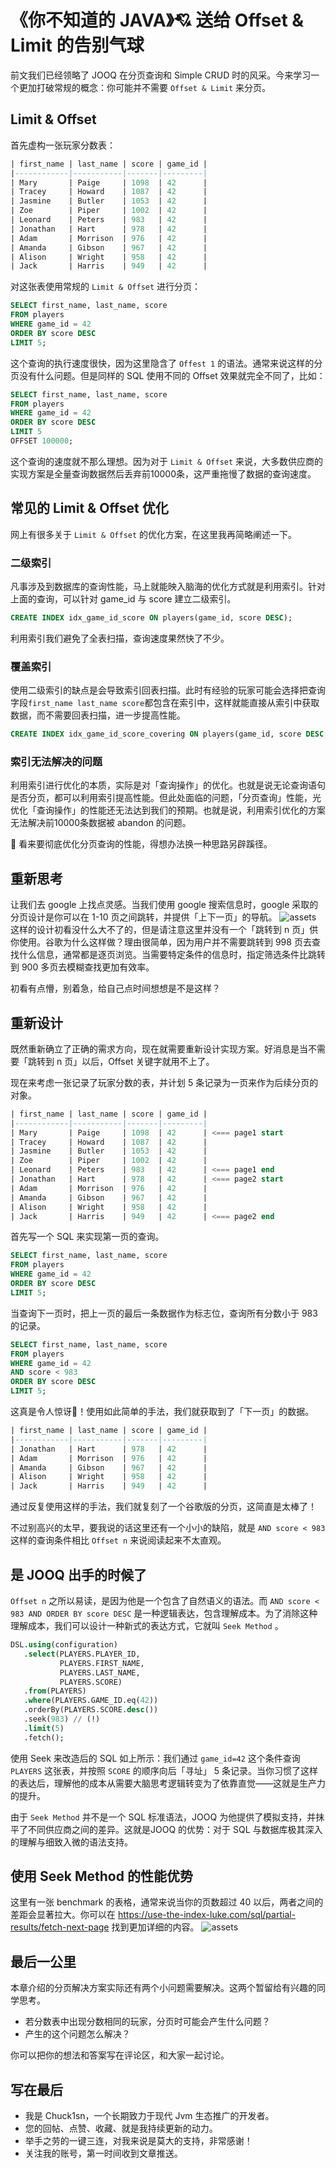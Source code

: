 # 《你不知道的 JAVA》💘 送给 Offset & Limit 的告别气球

前文我们已经领略了 JOOQ 在分页查询和 Simple CRUD 时的风采。今来学习一个更加打破常规的概念：你可能并不需要 `Offset & Limit` 来分页。

## Limit & Offset

首先虚构一张玩家分数表：

```sql
| first_name | last_name | score | game_id |
|------------|-----------|-------|---------|
| Mary       | Paige     | 1098  | 42      |
| Tracey     | Howard    | 1087  | 42      |
| Jasmine    | Butler    | 1053  | 42      |
| Zoe        | Piper     | 1002  | 42      |
| Leonard    | Peters    | 983   | 42      |
| Jonathan   | Hart      | 978   | 42      |
| Adam       | Morrison  | 976   | 42      |
| Amanda     | Gibson    | 967   | 42      |
| Alison     | Wright    | 958   | 42      |
| Jack       | Harris    | 949   | 42      |
```

对这张表使用常规的 `Limit & Offset` 进行分页：

```sql
SELECT first_name, last_name, score
FROM players
WHERE game_id = 42
ORDER BY score DESC
LIMIT 5;
```

这个查询的执行速度很快，因为这里隐含了 `Offest 1` 的语法。通常来说这样的分页没有什么问题。但是同样的 SQL 使用不同的 Offset 效果就完全不同了，比如：

```sql
SELECT first_name, last_name, score
FROM players
WHERE game_id = 42
ORDER BY score DESC
LIMIT 5
OFFSET 100000;
```

这个查询的速度就不那么理想。因为对于 `Limit & Offset`  来说，大多数供应商的实现方案是全量查询数据然后丢弃前10000条，这严重拖慢了数据的查询速度。

## 常见的 Limit & Offset 优化

网上有很多关于 `Limit & Offset` 的优化方案，在这里我再简略阐述一下。

### 二级索引

凡事涉及到数据库的查询性能，马上就能映入脑海的优化方式就是利用索引。针对上面的查询，可以针对 game_id 与 score 建立二级索引。

```sql
CREATE INDEX idx_game_id_score ON players(game_id, score DESC);
```

利用索引我们避免了全表扫描，查询速度果然快了不少。

### 覆盖索引

使用二级索引的缺点是会导致索引回表扫描。此时有经验的玩家可能会选择把查询字段`first_name last_name score`都包含在索引中，这样就能直接从索引中获取数据，而不需要回表扫描，进一步提高性能。

```sql
CREATE INDEX idx_game_id_score_covering ON players(game_id, score DESC, first_name, last_name);
```

### 索引无法解决的问题

利用索引进行优化的本质，实际是对「查询操作」的优化。也就是说无论查询语句是否分页，都可以利用索引提高性能。但此处面临的问题，「分页查询」性能，光优化「查询操作」的性能还无法达到我们的预期。也就是说，利用索引优化的方案无法解决前10000条数据被 abandon 的问题。

🤔 看来要彻底优化分页查询的性能，得想办法换一种思路另辟蹊径。

## 重新思考

让我们去 google 上找点灵感。当我们使用 google 搜索信息时，google 采取的分页设计是你可以在 1-10 页之间跳转，并提供「上下一页」的导航。
![assets](assets/google-paging.png)
这样的设计初看没什么大不了的，但是请注意这里并没有一个「跳转到 n 页」供你使用。谷歌为什么这样做？理由很简单，因为用户并不需要跳转到 998 页去查找什么信息，通常都是逐页浏览。当需要特定条件的信息时，指定筛选条件比跳转到 900 多页去模糊查找更加有效率。

初看有点懵，别着急，给自己点时间想想是不是这样？

## 重新设计

既然重新确立了正确的需求方向，现在就需要重新设计实现方案。好消息是当不需要「跳转到 n 页」以后，Offset 关键字就用不上了。

现在来考虑一张记录了玩家分数的表，并计划 5 条记录为一页来作为后续分页的对象。

```sql
| first_name | last_name | score | game_id |
|------------|-----------|-------|---------|
| Mary       | Paige     | 1098  | 42      | <=== page1 start
| Tracey     | Howard    | 1087  | 42      |
| Jasmine    | Butler    | 1053  | 42      |
| Zoe        | Piper     | 1002  | 42      |
| Leonard    | Peters    | 983   | 42      | <=== page1 end
| Jonathan   | Hart      | 978   | 42      | <=== page2 start
| Adam       | Morrison  | 976   | 42      |
| Amanda     | Gibson    | 967   | 42      |
| Alison     | Wright    | 958   | 42      |
| Jack       | Harris    | 949   | 42      | <=== page2 end
```

首先写一个 SQL 来实现第一页的查询。

```sql
SELECT first_name, last_name, score
FROM players
WHERE game_id = 42
ORDER BY score DESC
LIMIT 5;
```

当查询下一页时，把上一页的最后一条数据作为标志位，查询所有分数小于 983 的记录。

```sql
SELECT first_name, last_name, score
FROM players
WHERE game_id = 42
AND score < 983
ORDER BY score DESC
LIMIT 5;
```

这真是令人惊讶🫢！使用如此简单的手法，我们就获取到了「下一页」的数据。

```sql
| first_name | last_name | score | game_id |
|------------|-----------|-------|---------|
| Jonathan   | Hart      | 978   | 42      |
| Adam       | Morrison  | 976   | 42      |
| Amanda     | Gibson    | 967   | 42      |
| Alison     | Wright    | 958   | 42      |
| Jack       | Harris    | 949   | 42      |
```

通过反复使用这样的手法，我们就复刻了一个谷歌版的分页，这简直是太棒了！

不过别高兴的太早，要我说的话这里还有一个小小的缺陷，就是 `AND score < 983` 这样的查询条件相比 `Offset n` 来说阅读起来不太直观。

## 是 JOOQ 出手的时候了

`Offset n` 之所以易读，是因为他是一个包含了自然语义的语法。而 `AND score < 983 AND ORDER BY score DESC`  是一种逻辑表达，包含理解成本。为了消除这种理解成本，我们可以设计一种新式的表达方式，它就叫 `Seek Method` 。

```sql
DSL.using(configuration)
   .select(PLAYERS.PLAYER_ID,
           PLAYERS.FIRST_NAME,
           PLAYERS.LAST_NAME,
           PLAYERS.SCORE)
   .from(PLAYERS)
   .where(PLAYERS.GAME_ID.eq(42))
   .orderBy(PLAYERS.SCORE.desc())
   .seek(983) // (!)
   .limit(5)
   .fetch();
```

使用 Seek 来改造后的 SQL 如上所示：我们通过 `game_id=42` 这个条件查询 `PLAYERS` 这张表，并按照 `SCORE` 的顺序向后「寻址」 5 条记录。当你习惯了这样的表达后，理解他的成本从需要大脑思考逻辑转变为了依靠直觉——这就是生产力的提升。

由于 `Seek Method` 并不是一个 SQL 标准语法，JOOQ 为他提供了模拟支持，并抹平了不同供应商之间的差异。这就是JOOQ 的优势：对于 SQL 与数据库极其深入的理解与细致入微的语法支持。

## 使用 Seek Method 的性能优势

这里有一张 benchmark 的表格，通常来说当你的页数超过 40 以后，两者之间的差距会显著拉大。你可以在 <https://use-the-index-luke.com/sql/partial-results/fetch-next-page> 找到更加详细的内容。
![assets](assets/seek.png)
## 最后一公里

本章介绍的分页解决方案实际还有两个小问题需要解决。这两个暂留给有兴趣的同学思考。

- 若分数表中出现分数相同的玩家，分页时可能会产生什么问题？
- 产生的这个问题怎么解决？

你可以把你的想法和答案写在评论区，和大家一起讨论。

## 写在最后

- 我是 Chuck1sn，一个长期致力于现代 Jvm 生态推广的开发者。
- 您的回帖、点赞、收藏、就是我持续更新的动力。
- 举手之劳的一键三连，对我来说是莫大的支持，非常感谢！
- 关注我的账号，第一时间收到文章推送。
